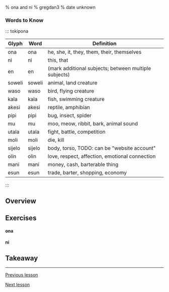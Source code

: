 % ona and ni
% gregdan3
% date unknown

### Words to Know

::: tokipona

| Glyph  | Word   | Definition                                            |
| ------ | ------ | ----------------------------------------------------- |
| ona    | ona    | he, she, it, they, them, their, themselves            |
| ni     | ni     | this, that                                            |
| en     | en     | (mark additional subjects; between multiple subjects) |
| soweli | soweli | animal, land creature                                 |
| waso   | waso   | bird, flying creature                                 |
| kala   | kala   | fish, swimming creature                               |
| akesi  | akesi  | reptile, amphibian                                    |
| pipi   | pipi   | bug, insect, spider                                   |
| mu     | mu     | moo, meow, ribbit, bark, animal sound                 |
| utala  | utala  | fight, battle, competition                            |
| moli   | moli   | die, kill                                             |
| sijelo | sijelo | body, torso, TODO: can be "website account"           |
| olin   | olin   | love, respect, affection, emotional connection        |
| mani   | mani   | money, cash, barterable thing                         |
| esun   | esun   | trade, barter, shopping, economy                      |

:::

## Overview

## Exercises

#### ona

#### ni

## Takeaway

---

[Previous lesson](./e.html)

[Next lesson](./adj-pi.html)
